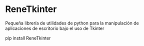 # ReneTkinter
Pequeña librería de utilidades de python para la manipulación de aplicaciones de escritorio bajo el uso de Tkinter 

pip install ReneTkinter
